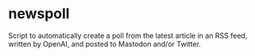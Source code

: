 # newspoll
Script to automatically create a poll from the latest article in an RSS feed, written by OpenAI, and posted to Mastodon and/or Twitter.
